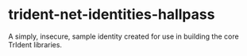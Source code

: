 # trident-net-identities-hallpass
A simply, insecure, sample identity created for use in building the core TrIdent libraries.
